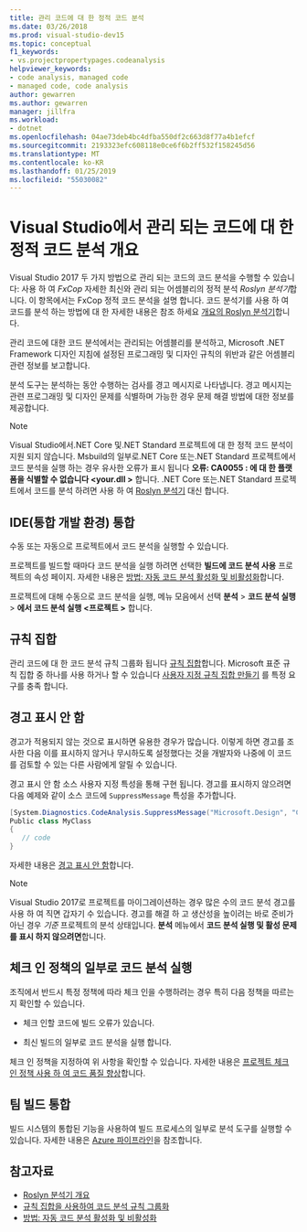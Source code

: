 ```yaml
---
title: 관리 코드에 대 한 정적 코드 분석
ms.date: 03/26/2018
ms.prod: visual-studio-dev15
ms.topic: conceptual
f1_keywords:
- vs.projectpropertypages.codeanalysis
helpviewer_keywords:
- code analysis, managed code
- managed code, code analysis
author: gewarren
ms.author: gewarren
manager: jillfra
ms.workload:
- dotnet
ms.openlocfilehash: 04ae73deb4bc4dfba550df2c663d8f77a4b1efcf
ms.sourcegitcommit: 2193323efc608118e0ce6f6b2ff532f158245d56
ms.translationtype: MT
ms.contentlocale: ko-KR
ms.lasthandoff: 01/25/2019
ms.locfileid: "55030082"
---
```

# <a name="overview-of-static-code-analysis-for-managed-code-in-visual-studio"></a>Visual Studio에서 관리 되는 코드에 대 한 정적 코드 분석 개요

Visual Studio 2017 두 가지 방법으로 관리 되는 코드의 코드 분석을 수행할 수 있습니다: 사용 하 여 *FxCop* 자세한 최신와 관리 되는 어셈블리의 정적 분석 *Roslyn 분석기*합니다. 이 항목에서는 FxCop 정적 코드 분석을 설명 합니다. 코드 분석기를 사용 하 여 코드를 분석 하는 방법에 대 한 자세한 내용은 참조 하세요 [개요의 Roslyn 분석기](../code-quality/roslyn-analyzers-overview.md)합니다.

관리 코드에 대한 코드 분석에서는 관리되는 어셈블리를 분석하고, Microsoft .NET Framework 디자인 지침에 설정된 프로그래밍 및 디자인 규칙의 위반과 같은 어셈블리 관련 정보를 보고합니다.

분석 도구는 분석하는 동안 수행하는 검사를 경고 메시지로 나타냅니다. 경고 메시지는 관련 프로그래밍 및 디자인 문제를 식별하며 가능한 경우 문제 해결 방법에 대한 정보를 제공합니다.

> [!NOTE]
> Visual Studio에서.NET Core 및.NET Standard 프로젝트에 대 한 정적 코드 분석이 지원 되지 않습니다. Msbuild의 일부로.NET Core 또는.NET Standard 프로젝트에서 코드 분석을 실행 하는 경우 유사한 오류가 표시 됩니다 **오류: CA0055 : 에 대 한 플랫폼을 식별할 수 없습니다 \<your.dll >** 합니다. .NET Core 또는.NET Standard 프로젝트에서 코드를 분석 하려면 사용 하 여 [Roslyn 분석기](../code-quality/roslyn-analyzers-overview.md) 대신 합니다.

## <a name="ide-integrated-development-environment-integration"></a>IDE(통합 개발 환경) 통합

수동 또는 자동으로 프로젝트에서 코드 분석을 실행할 수 있습니다.

프로젝트를 빌드할 때마다 코드 분석을 실행 하려면 선택한 **빌드에 코드 분석 사용** 프로젝트의 속성 페이지. 자세한 내용은 [방법: 자동 코드 분석 활성화 및 비활성화](../code-quality/how-to-enable-and-disable-automatic-code-analysis-for-managed-code.md)합니다.

프로젝트에 대해 수동으로 코드 분석을 실행, 메뉴 모음에서 선택 **분석** > **코드 분석 실행** > **에서 코드 분석 실행 \<프로젝트 >** 합니다.

## <a name="rule-sets"></a>규칙 집합

관리 코드에 대 한 코드 분석 규칙 그룹화 됩니다 [규칙 집합](../code-quality/using-rule-sets-to-group-code-analysis-rules.md)합니다. Microsoft 표준 규칙 집합 중 하나를 사용 하거나 할 수 있습니다 [사용자 지정 규칙 집합 만들기](../code-quality/how-to-create-a-custom-rule-set.md) 를 특정 요구를 충족 합니다.

## <a name="suppress-warnings"></a>경고 표시 안 함

경고가 적용되지 않는 것으로 표시하면 유용한 경우가 많습니다. 이렇게 하면 경고를 조사한 다음 이를 표시하지 않거나 무시하도록 설정했다는 것을 개발자와 나중에 이 코드를 검토할 수 있는 다른 사람에게 알릴 수 있습니다.

경고 표시 안 함 소스 사용자 지정 특성을 통해 구현 됩니다. 경고를 표시하지 않으려면 다음 예제와 같이 소스 코드에 `SuppressMessage` 특성을 추가합니다.

```csharp
[System.Diagnostics.CodeAnalysis.SuppressMessage("Microsoft.Design", "CA1039:ListsAreStrongTyped")]
Public class MyClass
{
   // code
}
```

자세한 내용은 [경고 표시 안 함](../code-quality/in-source-suppression-overview.md)합니다.

> [!NOTE]
> Visual Studio 2017로 프로젝트를 마이그레이션하는 경우 많은 수의 코드 분석 경고를 사용 하 여 직면 갑자기 수 있습니다. 경고를 해결 하 고 생산성을 높이려는 바로 준비가 아닌 경우 *기준* 프로젝트의 분석 상태입니다. **분석** 메뉴에서 **코드 분석 실행 및 활성 문제를 표시 하지 않으려면**합니다.

## <a name="run-code-analysis-as-part-of-check-in-policy"></a>체크 인 정책의 일부로 코드 분석 실행

조직에서 반드시 특정 정책에 따라 체크 인을 수행하려는 경우 특히 다음 정책을 따르는지 확인할 수 있습니다.

- 체크 인할 코드에 빌드 오류가 있습니다.

- 최신 빌드의 일부로 코드 분석을 실행 합니다.

체크 인 정책을 지정하여 위 사항을 확인할 수 있습니다. 자세한 내용은 [프로젝트 체크 인 정책 사용 하 여 코드 품질 향상](../code-quality/how-to-create-or-update-standard-code-analysis-check-in-policies.md)합니다.

## <a name="team-build-integration"></a>팀 빌드 통합

빌드 시스템의 통합된 기능을 사용하여 빌드 프로세스의 일부로 분석 도구를 실행할 수 있습니다. 자세한 내용은 [Azure 파이프라인](/azure/devops/pipelines/index?view=vsts)을 참조합니다.

## <a name="see-also"></a>참고자료

- [Roslyn 분석기 개요](../code-quality/roslyn-analyzers-overview.md)
- [규칙 집합을 사용하여 코드 분석 규칙 그룹화](../code-quality/using-rule-sets-to-group-code-analysis-rules.md)
- [방법: 자동 코드 분석 활성화 및 비활성화](../code-quality/how-to-enable-and-disable-automatic-code-analysis-for-managed-code.md)
